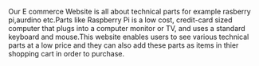 Our E commerce Website is all about technical parts for example rasberry pi,aurdino etc.Parts like  Raspberry Pi is a low cost, credit-card sized computer that plugs into a computer monitor or TV, and uses a standard keyboard and mouse.This website enables users to see various technical parts at a low price and  they can also  add these parts as items in thier shopping cart in order to purchase.
